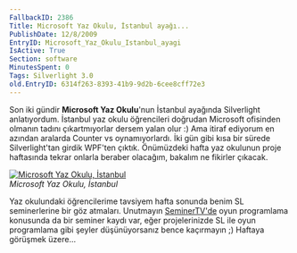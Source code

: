 ```yaml
---
FallbackID: 2386
Title: Microsoft Yaz Okulu, İstanbul ayağı...
PublishDate: 12/8/2009
EntryID: Microsoft_Yaz_Okulu_Istanbul_ayagi
IsActive: True
Section: software
MinutesSpent: 0
Tags: Silverlight 3.0
old.EntryID: 6314f263-8393-41b9-9d2b-6cee8cff72e3
---
```

Son iki gündir **Microsoft Yaz Okulu**'nun İstanbul ayağında Silverlight
anlatıyordum. İstanbul yaz okulu öğrencileri doğrudan Microsoft
ofisinden olmanın tadını çıkartmıyorlar dersem yalan olur :) Ama itiraf
ediyorum en azından aralarda Counter vs oynamıyorlardı. İki gün gibi
kısa bir sürede Silverlight'tan girdik WPF'ten çıktık. Önümüzdeki hafta
yaz okulunun proje haftasında tekrar onlarla beraber olacağım, bakalım
ne fikirler çıkacak.

[![Microsoft Yaz Okulu,
İstanbul](media/Microsoft_Yaz_Okulu_Istanbul_ayagi/11082009_1.jpg)](http://cid-8eca4439fd9a640f.skydrive.live.com/browse.aspx/MS%20Yaz%20Okulu%202009/%c4%b0stanbul)\
*Microsoft Yaz Okulu, İstanbul*

Yaz okulundaki öğrencilerime tavsiyem hafta sonunda benim SL
seminerlerine bir göz atmaları. Unutmayın
[SeminerTV'de](http://daron.yondem.com/tr/formatpage.aspx?path=seminertv.format.html)
oyun programlama konusunda da bir seminer kaydı var, eğer projelerinizde
SL ile oyun programlama gibi şeyler düşünüyorsanız bence kaçırmayın ;)
Haftaya görüşmek üzere...



